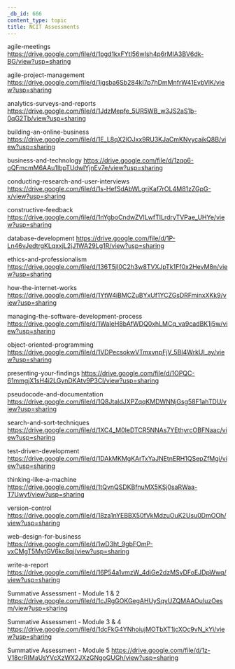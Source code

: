 ```yaml
---
_db_id: 666
content_type: topic
title: NCIT Assessments
---
```


agile-meetings
https://drive.google.com/file/d/1pgd1kxFYtI56wIsh4p6rMIA3BV6dk-BG/view?usp=sharing

agile-project-management
https://drive.google.com/file/d/1jgsba6Sb284kI7p7hDmMnfrW41EvbVlK/view?usp=sharing

analytics-surveys-and-reports
https://drive.google.com/file/d/1JdzMepfe_5UR5WB_w3JS2aS1b-0qG2Tb/view?usp=sharing

building-an-online-business
https://drive.google.com/file/d/1E_L8qX2lOJxx9RU3KJaCmKNyycaikQ8B/view?usp=sharing

business-and-technology
https://drive.google.com/file/d/1zqo6-oQFmcmM6AAu1IbpTUdwIYjnEv7e/view?usp=sharing

conducting-research-and-user-interviews
https://drive.google.com/file/d/1s-HefSdAbWLgriKaf7rOL4M81zZGpG-x/view?usp=sharing 

constructive-feedback
https://drive.google.com/file/d/1nYgboCndwZVILwfTILrdryTVPae_UHYe/view?usp=sharing

database-development
https://drive.google.com/file/d/1P-Ln46vJedtrgKLqxxjL2jJ1WA29Lg1R/view?usp=sharing

ethics-and-professionalism
https://drive.google.com/file/d/136T5jI0C2h3w8TVXJpTk1Ff0x2HevM8n/view?usp=sharing

how-the-internet-works
https://drive.google.com/file/d/1YtW4iBMCZuBYxUf1YCZGsDRFminxXKk9/view?usp=sharing 

managing-the-software-development-process
https://drive.google.com/file/d/1WaIeH8bAfWDQ0xhLMCq_va9cadBK1j5w/view?usp=sharing

object-oriented-programming
https://drive.google.com/file/d/1VDPecsokwVTmxvnpFjV_5BI4WrkUI_ay/view?usp=sharing

presenting-your-findings
https://drive.google.com/file/d/1OPQC-61mmgjX1sH4i2LGynDKAtv9P3CI/view?usp=sharing

pseudocode-and-documentation
https://drive.google.com/file/d/1Q8JtaldJXPZqqKMDWNNjGsg58F1ahTDU/view?usp=sharing 

search-and-sort-techniques
https://drive.google.com/file/d/1XC4_M0leDTCR5NNAs7YEthyrcOBFNaac/view?usp=sharing

test-driven-development
https://drive.google.com/file/d/1DAkMKMgKArTxYaJNEtnERH1QSepZfMgi/view?usp=sharing

thinking-like-a-machine
https://drive.google.com/file/d/1tQvnQSDKBfnuMX5KSj0saRWaa-T7Uwyf/view?usp=sharing

version-control
https://drive.google.com/file/d/18za1nYEBBX50fVkMdzuOuK2Usu0DmOOh/view?usp=sharing

web-design-for-business
https://drive.google.com/file/d/1wD3ht_9gbFOmP-vxCMgT5MytGV6kc8qj/view?usp=sharing

write-a-report
https://drive.google.com/file/d/16P54a1vmzW_4diGe2dzMSvDFoEJDpWwq/view?usp=sharing



Summative Assessment - Module 1 & 2
https://drive.google.com/file/d/1cJRgGOKGegAHUySqyUZQMAAOuIuzOesm/view?usp=sharing

Summative Assessment - Module 3 & 4
https://drive.google.com/file/d/1dcFkG4YNhoiujMOTbXT1jcXOc9vN_kYi/view?usp=sharing

Summative Assessment - Module 5
https://drive.google.com/file/d/1z-V18crRIMaUsYVcXzWX2JXzGNgoGUGh/view?usp=sharing 
